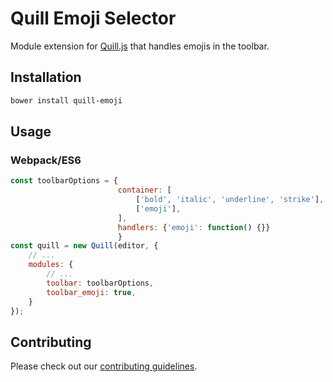 # Quill Emoji Selector
Module extension for [Quill.js](https://github.com/quilljs/quill) that handles emojis in the toolbar.

## Installation

```sh
bower install quill-emoji
```

## Usage
### Webpack/ES6

```javascript
const toolbarOptions = {
                        container: [
                            ['bold', 'italic', 'underline', 'strike'],
                            ['emoji'],   
                        ],
                        handlers: {'emoji': function() {}}
                        }
const quill = new Quill(editor, {
    // ...
    modules: {
        // ...
        toolbar: toolbarOptions,
        toolbar_emoji: true,
    }
});
```

## Contributing

Please check out our [contributing guidelines](CONTRIBUTING.md).
